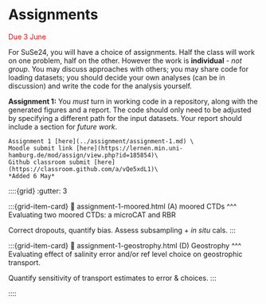 # Assignments

<span style="color:red">Due 3 June</span>

For SuSe24, you will have a choice of assignments.  Half the class will work on one problem, half on the other.  However the work is **individual** - *not group*.  You may discuss approaches with others; you may share code for loading datasets; you should decide your own analyses (can be in discussion) and write the code for the analysis yourself.

**Assignment 1:** You *must* turn in working code in a repository, along with the generated figures and a report.  The code should only need to be adjusted by specifying a different path for the input datasets.  Your report should include a section for *future work*.

```{margin} Moodle link
Assignment 1 [here](../assignment/assignment-1.md) \
Moodle submit link [here](https://lernen.min.uni-hamburg.de/mod/assign/view.php?id=185854)\
Github classroom submit [here](https://classroom.github.com/a/vQe5xdL1)\
*Added 6 May*
```
::::{grid}
:gutter: 3

:::{grid-item-card} 
:link: assignment-1-moored.html
(A) moored CTDs
^^^
Evaluating two moored CTDs: a microCAT and RBR

Correct dropouts, quantify bias.  Assess subsampling + *in situ* cals.
:::


:::{grid-item-card} 
:link: assignment-1-geostrophy.html
(D) Geostrophy
^^^
Evaluating effect of salinity error and/or ref level choice on geostrophic transport.

Quantify sensitivity of transport estimates to error & choices.
:::


::::

<!--
**Assignment 2:** You will work on a *different* assignment than you did for assignment 1, from the same list.  You will receive the submitted assignments from the two students who worked on the project.  You will also turn in a repository, generated figures and a report.  You may re-use any code from the students' work on the assignment.  You will be assessed on the quality and completeness of  your final report; improvements relative to assignment 1 will be considered.  I.e., if the problem is answered (and answered well) by the first assignment - then please discuss with Eleanor alternate/additional checks to carry out for redoing it in assignment 2.  Or, if the problem was very difficult, and the assignment 1 submissions only got partway through, then your assignment 2 will be to complete the assessment of the dataset/methodology.

Again, for assignment 2 the work is individual - not group.  You may discuss approaches with others; you may share code for loading datasets; you should decide your own analyses (can be in discussion) and write the code for the analysis yourself.  Additionally, you can use any of the code submitted for assignment 1.

**Note:** The list of choices for Assignment 2 may be reduced.  This may happen, for example, if one of the assignments is deemed intractable in the time alloted.  You should plan to spend about 30 hours on each assignment.  *However*, this is assuming that you have kept up with the exercises in weeks 1-6.
-->
